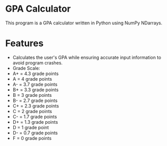 # GPA Calculator

This program is a GPA calculator written in Python using NumPy NDarrays.

# Features

- Calculates the user's GPA while ensuring accurate input information to avoid program crashes.
- Grade Scale:
- A+ = 4.3 grade points
- A = 4 grade points
- A- = 3.7 grade points
- B+ = 3.3 grade points
- B = 3 grade points
- B- = 2.7 grade points
- C+ = 2.3 grade points
- C = 2 grade points
- C- = 1.7 grade points
- D+ = 1.3 grade points
- D = 1 grade point
- D- = 0.7 grade points
- F = 0 grade points
